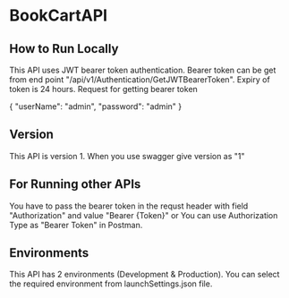 # BookCartAPI
## How to Run Locally ##
This API uses JWT bearer token authentication.
Bearer token can be get from end point  "/api/v1/Authentication/GetJWTBearerToken". 
Expiry of token is 24 hours. 
Request for getting bearer token 

{
  "userName": "admin",
  "password": "admin"
}

## Version ##
This API is version 1. When you use swagger give version as "1"

## For Running other APIs ##

You have to pass the bearer token in the requst header with field "Authorization" and value "Bearer {Token}"
 or 
You can use Authorization Type as "Bearer Token" in Postman.

## Environments ##
This API has 2 environments (Development & Production). You can select the required environment from launchSettings.json file.
